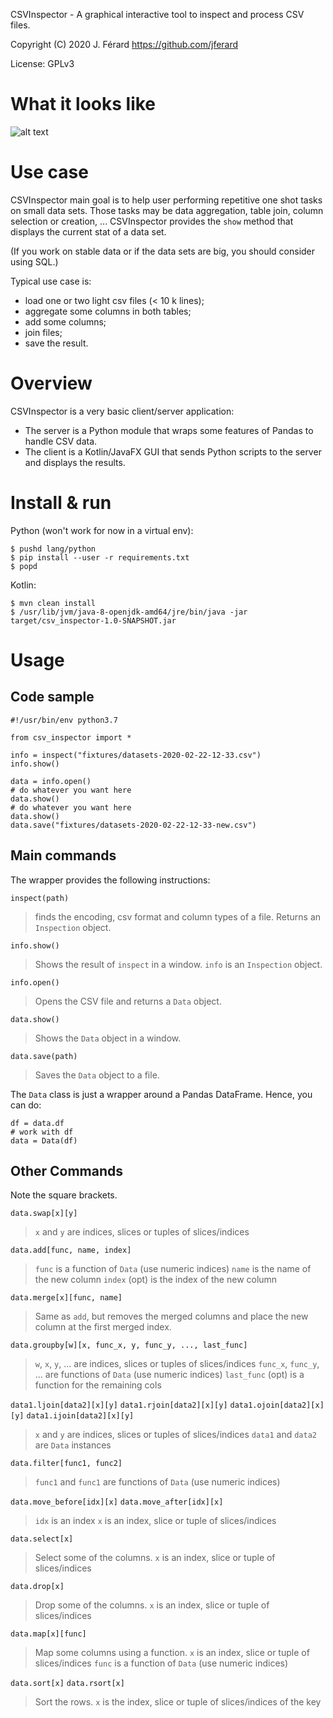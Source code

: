 CSVInspector - A graphical interactive tool to inspect and process CSV files.

Copyright (C) 2020 J. Férard <https://github.com/jferard>

License: GPLv3

# What it looks like

![alt text](https://raw.githubusercontent.com/wiki/jferard/CSVInspector/images/CSVInspector_capture.png)

# Use case
CSVInspector main goal is to help user performing repetitive one shot tasks on small data sets. Those tasks may be data aggregation, table join, column selection or creation, ...
CSVInspector provides the `show` method that displays the current stat of a data set.

(If you work on stable data or if the data sets are big, you should consider using SQL.)

Typical use case is:
* load one or two light csv files (< 10 k lines);
* aggregate some columns in both tables;
* add some columns;
* join files;
* save the result.



# Overview
CSVInspector is a very basic client/server application:
* The server is a Python module that wraps some features of Pandas to handle CSV data.
* The client is a Kotlin/JavaFX GUI that sends Python scripts to the server and displays the results.

# Install & run
Python (won't work for now in a virtual env): 

    $ pushd lang/python
    $ pip install --user -r requirements.txt
    $ popd
    
Kotlin:
    
    $ mvn clean install
    $ /usr/lib/jvm/java-8-openjdk-amd64/jre/bin/java -jar target/csv_inspector-1.0-SNAPSHOT.jar

# Usage 
## Code sample

    #!/usr/bin/env python3.7
    
    from csv_inspector import *
    
    info = inspect("fixtures/datasets-2020-02-22-12-33.csv")
    info.show()
    
    data = info.open()
    # do whatever you want here
    data.show()
    # do whatever you want here
    data.show()
    data.save("fixtures/datasets-2020-02-22-12-33-new.csv")
 
## Main commands
The wrapper provides the following instructions:

`inspect(path)`
> finds the encoding, csv format and column types of a file. Returns an `Inspection` object. 

`info.show()`
> Shows the result of `inspect` in a window.
> `info` is an `Inspection` object. 
    
`info.open()`
> Opens the CSV file and returns a `Data` object.

`data.show()`
> Shows the `Data` object in a window.

`data.save(path)`
> Saves the `Data` object to a file.

The `Data` class is just a wrapper around a Pandas DataFrame. Hence, you can do:

    df = data.df
    # work with df
    data = Data(df)

## Other Commands
Note the square brackets.

`data.swap[x][y]`
> `x` and `y` are indices, slices or tuples of slices/indices

`data.add[func, name, index]`
> `func` is a function of `Data` (use numeric indices)
> `name` is the name of the new column
> `index` (opt) is the index of the new column 

`data.merge[x][func, name]`
> Same as `add`, but removes the merged columns and place the new column at the first merged index.

`data.groupby[w][x, func_x, y, func_y, ..., last_func]`
> `w`, `x`, `y`, ... are indices, slices or tuples of slices/indices
> `func_x`, `func_y`, ... are functions of `Data` (use numeric indices)
> `last_func` (opt) is a function for the remaining cols

`data1.ljoin[data2][x][y]`
`data1.rjoin[data2][x][y]`
`data1.ojoin[data2][x][y]`
`data1.ijoin[data2][x][y]`
> `x` and `y` are indices, slices or tuples of slices/indices
> `data1` and `data2` are `Data` instances

`data.filter[func1, func2]`
> `func1` and `func1` are functions of `Data` (use numeric indices)

`data.move_before[idx][x]`
`data.move_after[idx][x]`
> `idx` is an index
> `x` is an index, slice or tuple of slices/indices

`data.select[x]`
> Select some of the columns.
> `x` is an index, slice or tuple of slices/indices

`data.drop[x]`
> Drop some of the columns.
> `x` is an index, slice or tuple of slices/indices

`data.map[x][func]`
> Map some columns using a function.
> `x` is an index, slice or tuple of slices/indices
> `func` is a function of `Data` (use numeric indices)

`data.sort[x]`
`data.rsort[x]`
> Sort the rows.
> `x` is the index, slice or tuple of slices/indices of the key
